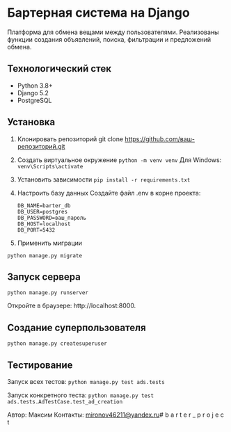# Бартерная система на Django

Платформа для обмена вещами между пользователями. Реализованы функции создания объявлений, поиска, фильтрации и
предложений обмена.

## Технологический стек

- Python 3.8+
- Django 5.2
- PostgreSQL

## Установка

1. Клонировать репозиторий
   git clone https://github.com/ваш-репозиторий.git

2. Создать виртуальное окружение
   ``python -m venv venv``
   Для Windows:
   ```venv\Scripts\activate```

3. Установить зависимости
   ```pip install -r requirements.txt```

4. Настроить базу данных
   Создайте файл .env в корне проекта:
   ```
   DB_NAME=barter_db
   DB_USER=postgres
   DB_PASSWORD=ваш_пароль
   DB_HOST=localhost
   DB_PORT=5432
   ```

5. Применить миграции

```
python manage.py migrate
```

## Запуск сервера

```
python manage.py runserver
```

Откройте в браузере: http://localhost:8000.

## Создание суперпользователя

```python manage.py createsuperuser```

## Тестирование

Запуск всех тестов:
```python manage.py test ads.tests```

Запуск конкретного теста:
```python manage.py test ads.tests.AdTestCase.test_ad_creation```

Автор: Максим
Контакты: mironov46211@yandex.ru#   b a r t e r _ p r o j e c t 
 
 
